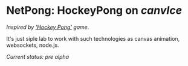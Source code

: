 # NetPong: HockeyPong on _canvIce_

_Inspired by ['Hockey Pong'](http://www.pellencsoftware.com/hokypong.htm) game._

It's just siple lab to work with such technologies as canvas animation, websockets, node.js.

*Current status:* _pre alpha_